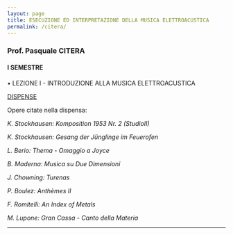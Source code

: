 ```yaml
---
layout: page
title: ESECUZIONE ED INTERPRETAZIONE DELLA MUSICA ELETTROACUSTICA
permalink: /citera/
---
```


### Prof. Pasquale CITERA
#### I SEMESTRE

• LEZIONE I - INTRODUZIONE ALLA MUSICA ELETTROACUSTICA   

<a href="https://www.academia.edu/21693947/LEZIONE_I_-_INTRODUZIONE_E_STORIA_DELLA_MUSICA_ELETTROACUSTICA" target="_blank">DISPENSE</a>

Opere citate nella dispensa:

*K. Stockhausen: Komposition 1953 Nr. 2 (StudioII)*  

*K. Stockhausen: Gesang der Jünglinge im Feuerofen*   

*L. Berio: Thema - Omaggio a Joyce*  

*B. Maderna: Musica su Due Dimensioni*   

*J. Chowning: Turenas*  

*P. Boulez: Anthèmes II*

*F. Romitelli: An Index of Metals*

*M. Lupone: Gran Cassa - Canto della Materia*

---






<!---



• INCONTRO II - CENNI DI ACUSTICA E PSICOACUSTICA   
<a href="https://www.academia.edu/22305517/LEZIONE_II_-_ACUSTICA_E_PSICOACUSTICA" target="_blank">DISPENSE</a>

VIDEOLEZIONE -
<a href="https://www.youtube.com/watch?v=bDzALxAYAro" target="_blank">LINK</a>

---



• LEZIONE III - ELETTROACUSTICA

 Il Suono Analogico

<a href="https://www.academia.edu/23013069/LEZIONE_III_-_LA_CATENA_ELETTROACUSTICA" target="_blank">DISPENSE</a>

VIDEOLEZIONE -
<a href="https://www.youtube.com/watch?v=O64VSGlc7mg" target="_blank">LINK</a>

---


• LEZIONE IV - TEORIA DEL CAMPIONAMENTO   

 Il Suono Digitale

<a href="https://www.academia.edu/24263813/LEZIONE_IV_-_IL_SUONO_DIGITALE._TEORIA_DEL_CAMPIONAMENTO" target="_blank">DISPENSE</a>

VIDEOLEZIONE -
<a href="https://www.youtube.com/watch?v=kz12aOy3n20" target="_blank">LINK</a>

---



• LEZIONE V - VI - TECNICHE DI SINTESI E MODULAZIONI  

 Sintesi Additiva, Sottrattiva, Granulare

VIDEOLEZIONE pt.1-
<a href="https://www.youtube.com/watch?v=h1TYfRHevUQ" target="_blank">LINK</a>

VIDEOLEZIONE pt.2-
<a href="https://www.youtube.com/watch?v=QF3IFz8_pRo" target="_blank">LINK</a>



Modulazioni AM - RM - FM

VIDEOLEZIONE -
<a href="https://www.youtube.com/watch?v=T0nXqBw5uAI" target="_blank">LINK</a>



<a href="https://www.academia.edu/42243952/LEZIONE_V_-_TECNICHE_DI_SINTESI_E_MODULAZIONE_DEL_SUONO_-01" target="_blank">DISPENSE</a>  

<a href="https://www.academia.edu/42401099/LEZIONE_VI_-_TECNICHE_DI_SINTESI_E_MODULAZIONE_DEL_SUONO_-_02" target="_blank">DISPENSE</a>


---




• LEZIONE VII - LO SPAZIO SONORO (pt. I)

VIDEOLEZIONE -
<a href="https://www.youtube.com/watch?v=VRit7yZ0JDI" target="_blank">LINK</a>


<a href="https://www.academia.edu/42865199/LEZIONE_VII_-_LO_SPAZIO_SONORO_-_01" target="_blank">DISPENSE</a>


---

• LEZIONE VIII - LO SPAZIO SONORO (pt. II)

VIDEOLEZIONE -
<a href="https://www.youtube.com/watch?v=IY1bZG_o0ek" target="_blank">LINK</a>

---


• LEZIONE IX - L'OPERA ELETTROACUSTICA

VIDEOLEZIONE -
<a href="https://www.youtube.com/watch?v=fJMlHv_TrqQ" target="_blank">LINK</a>

[Le Opere Trattate]({{ site.baseurl }}/opere)



---

• LEZIONE X - MODELLI DI ANALISI DELLA MUSICA ELETTROACUSTICA

VIDEOLEZIONE -
<a href="https://www.youtube.com/watch?v=BClGVcwgv04" target="_blank">LINK</a>


<a href="https://www.academia.edu/25555075/ESEMPI_DI_MODELLI_DANALISI_PER_IL_REPERTORIO_CONTEMPORANEO_SLIDE_" target="_blank">DISPENSE</a>

La Psicologia della Gestalt (D. Buccio) - <a href="https://www.dropbox.com/s/t11jv0ijst61wku/Buccio_Daniele_La_psicologia_della_Gestalt.pdf?dl=0" target="_blank">PDF</a>    


Metodologie di Analisi della Musica Elettroacustica (M. Flammini) - <a href="https://www.dropbox.com/s/cqlbhdebuf8q5b5/Flammini_MetodologieAnalisi.pdf?dl=0" target="_blank">PDF</a>


La Spettromorfologia (D. Smalley) - <a href="https://www.dropbox.com/s/92tuyrpu9zmhfcu/D_Smalley_Spectromorphology.pdf?dl=0" target="_blank">PDF</a>





• COMPOSIZIONI SUGGERITE PER L'ESAME DI ANALISI:
[Elenco, Specifiche e Link]({{ site.baseurl }}/esame1sem)

---



• SONIC VISUALIZER

Un breve tutorial:

[LINK]({{ site.baseurl }}/sonic)



-->
